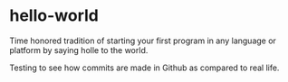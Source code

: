 # hello-world
Time honored tradition of starting your first program in any language or platform by saying holle to the world.

Testing to see how commits are made in Github as compared to real life. 
